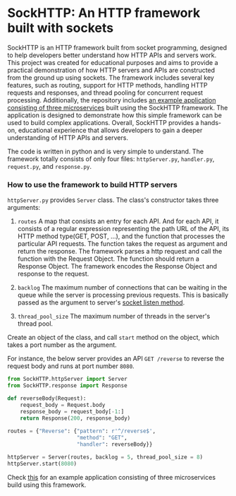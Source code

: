# SockHTTP: An HTTP framework built with sockets

SockHTTP is an HTTP framework built from socket programming, designed to help developers better understand how HTTP APIs
and servers work. This project was created for educational purposes and aims to provide a practical demonstration
of how HTTP servers and APIs are constructed from the ground up using sockets. The framework includes several key
features, such as routing, support for HTTP methods, handling HTTP requests and responses, and thread pooling for
concurrent request processing. Additionally, the repository includes
[an example application consisting of three microservices](https://github.com/kchiranjewee63/SockHTTP/tree/main/example)
built using the SockHTTP framework. The application is designed to demonstrate how this simple framework can be used to
build complex applications. Overall, SockHTTP provides a hands-on, educational experience that allows developers to gain
a deeper understanding of HTTP APIs and servers.

The code is written in python and is very simple to understand. The framework totally consists of only four files:
`httpServer.py`, `handler.py`, `request.py`, and `response.py`.

### How to use the framework to build HTTP servers

`httpServer.py` provides `Server` class. The class's constructor takes three arguments:

1. `routes`
A map that consists an entry for each API. And for each API, it consists of a regular expression representing the
path URL of the API, its HTTP method type(GET, POST, ...), and the function that processes the particular API requests.
The function takes the request as argument and return the response. The framework parses a http request
and call the function with the Request Object. The function should return a Response Object. The framework encodes
the Response Object and response to the request.

2. `backlog`
The maximum number of connections that can be waiting in the queue while the server is processing previous requests.
This is basically passed as the argument to server's
[socket listen method](https://docs.python.org/3/library/socket.html#:~:text=socket.listen(%5Bbacklog%5D)).

3. `thread_pool_size`
The maximum number of threads in the server's thread pool.

Create an object of the class, and call `start` method on the object, which takes a port number as the argument.

For instance, the below server provides an API `GET /reverse` to reverse the request body and runs at port number `8080`.

```python
from SockHTTP.httpServer import Server
from SockHTTP.response import Response

def reverseBody(Request):
    request_body = Request.body
    response_body = request_body[-1:]
    return Response(200, response_body)
    
routes = {"Reverse": {"pattern": r'^/reverse$',
                      "method": "GET",
                      "handler": reverseBody}}

httpServer = Server(routes, backlog = 5, thread_pool_size = 8)
httpServer.start(8080)
```

Check [this](https://github.com/kchiranjewee63/SockHTTP/tree/main/example) for an example application consisting of
three microservices build using this framework.

